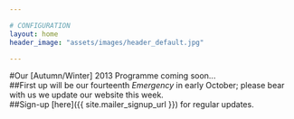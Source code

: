 ```yaml
---

# CONFIGURATION
layout: home
header_image: "assets/images/header_default.jpg"

---
```

#Our [Autumn/Winter] 2013 Programme coming soon...         
##First up will be our fourteenth *Emergency* in early October; please bear with us we update our website this week.        
##Sign-up [here]({{ site.mailer_signup_url }}) for regular updates.
